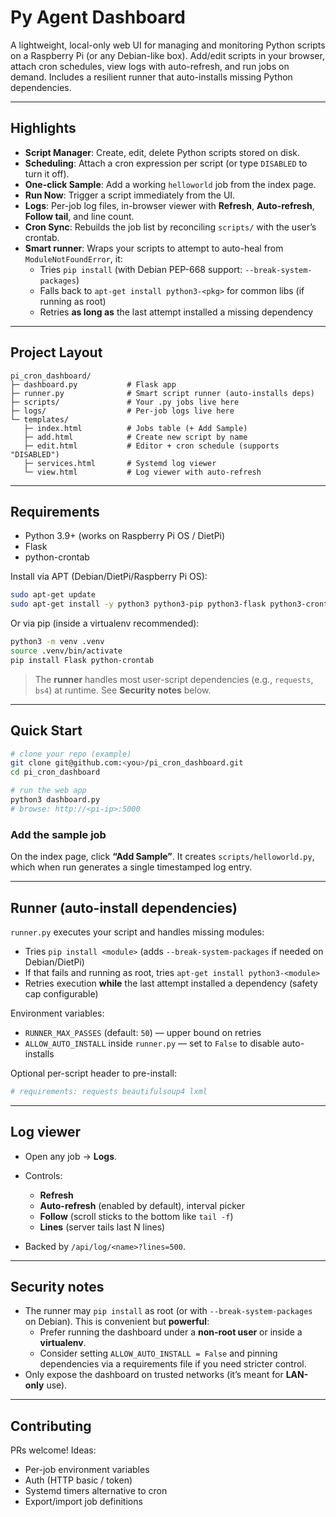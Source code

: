 # Py Agent Dashboard

A lightweight, local-only web UI for managing and monitoring Python scripts on a Raspberry Pi (or any Debian-like box). Add/edit scripts in your browser, attach cron schedules, view logs with auto-refresh, and run jobs on demand. Includes a resilient runner that auto-installs missing Python dependencies.

---

## Highlights

* **Script Manager**: Create, edit, delete Python scripts stored on disk.
* **Scheduling**: Attach a cron expression per script (or type `DISABLED` to turn it off).
* **One-click Sample**: Add a working `helloworld` job from the index page.
* **Run Now**: Trigger a script immediately from the UI.
* **Logs**: Per-job log files, in-browser viewer with **Refresh**, **Auto-refresh**, **Follow tail**, and line count.
* **Cron Sync**: Rebuilds the job list by reconciling `scripts/` with the user’s crontab.
* **Smart runner**: Wraps your scripts to attempt to auto-heal from `ModuleNotFoundError`, it:
  * Tries `pip install` (with Debian PEP-668 support: `--break-system-packages`)
  * Falls back to `apt-get install python3-<pkg>` for common libs (if running as root)
  * Retries **as long as** the last attempt installed a missing dependency

---

## Project Layout

```
pi_cron_dashboard/
├─ dashboard.py           # Flask app
├─ runner.py              # Smart script runner (auto-installs deps)
├─ scripts/               # Your .py jobs live here
├─ logs/                  # Per-job logs live here
└─ templates/
   ├─ index.html          # Jobs table (+ Add Sample)
   ├─ add.html            # Create new script by name
   ├─ edit.html           # Editor + cron schedule (supports "DISABLED")
   ├─ services.html       # Systemd log viewer
   └─ view.html           # Log viewer with auto-refresh
```

---

## Requirements

* Python 3.9+ (works on Raspberry Pi OS / DietPi)
* Flask
* python-crontab

Install via APT (Debian/DietPi/Raspberry Pi OS):

```bash
sudo apt-get update
sudo apt-get install -y python3 python3-pip python3-flask python3-crontab python3-pytz
```

Or via pip (inside a virtualenv recommended):

```bash
python3 -m venv .venv
source .venv/bin/activate
pip install Flask python-crontab
```

> The **runner** handles most user-script dependencies (e.g., `requests`, `bs4`) at runtime. See **Security notes** below.

---

## Quick Start

```bash
# clone your repo (example)
git clone git@github.com:<you>/pi_cron_dashboard.git
cd pi_cron_dashboard

# run the web app
python3 dashboard.py
# browse: http://<pi-ip>:5000
```

### Add the sample job

On the index page, click **“Add Sample”**.
It creates `scripts/helloworld.py`, which when run generates a single timestamped log entry.

---

## Runner (auto-install dependencies)

`runner.py` executes your script and handles missing modules:

* Tries `pip install <module>` (adds `--break-system-packages` if needed on Debian/DietPi)
* If that fails and running as root, tries `apt-get install python3-<module>`
* Retries execution **while** the last attempt installed a dependency (safety cap configurable)

Environment variables:

* `RUNNER_MAX_PASSES` (default: `50`) — upper bound on retries
* `ALLOW_AUTO_INSTALL` inside `runner.py` — set to `False` to disable auto-installs

Optional per-script header to pre-install:

```python
# requirements: requests beautifulsoup4 lxml
```

---

## Log viewer

* Open any job → **Logs**.
* Controls:

  * **Refresh**
  * **Auto-refresh** (enabled by default), interval picker
  * **Follow** (scroll sticks to the bottom like `tail -f`)
  * **Lines** (server tails last N lines)
* Backed by `/api/log/<name>?lines=500`.

---

## Security notes

* The runner may `pip install` as root (or with `--break-system-packages` on Debian). This is convenient but **powerful**:
  * Prefer running the dashboard under a **non-root user** or inside a **virtualenv**.
  * Consider setting `ALLOW_AUTO_INSTALL = False` and pinning dependencies via a requirements file if you need stricter control.
* Only expose the dashboard on trusted networks (it’s meant for **LAN-only** use).

---

## Contributing

PRs welcome! Ideas:

* Per-job environment variables
* Auth (HTTP basic / token)
* Systemd timers alternative to cron
* Export/import job definitions

